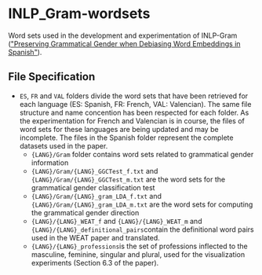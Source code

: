 # INLP_Gram-wordsets
Word sets used in the development and experimentation of INLP-Gram (["Preserving Grammatical Gender when Debiasing Word Embeddings in Spanish"](url)).

## File Specification

* `ES`, `FR` and `VAL` folders divide the word sets that have been retrieved for each language (ES: Spanish, FR: French, VAL: Valencian). The same file structure and name concention has been respected for each folder. As the experimentation for French and Valencian is in course, the files of word sets for these languages are being updated and may be incomplete. The files in the Spanish folder represent the complete datasets used in the paper.
  * `{LANG}/Gram` folder contains word sets related to grammatical gender information
  * `{LANG}/Gram/{LANG}_GGCTest_f.txt` and `{LANG}/Gram/{LANG}_GGCTest_m.txt` are the word sets for the grammatical gender classification test
  * `{LANG}/Gram/{LANG}_gram_LDA_f.txt` and `{LANG}/Gram/{LANG}_gram_LDA_m.txt` are the word sets for computing the grammatical gender direction
  * `{LANG}/{LANG}_WEAT_f` and `{LANG}/{LANG}_WEAT_m` and `{LANG}/{LANG}_definitional_pairs`contain the definitional word pairs used in the WEAT paper and translated.
  * `{LANG}/{LANG}_professions`is the set of professions inflected to the masculine, feminine, singular and plural, used for the visualization experiments (Section 6.3 of the paper).
